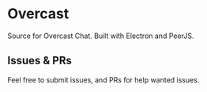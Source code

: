 # Overcast

Source for Overcast Chat. Built with Electron and PeerJS.

## Issues & PRs

Feel free to submit issues, and PRs for help wanted issues.
